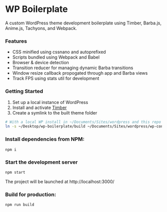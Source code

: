 # WP Boilerplate

A custom WordPress theme development boilerplate using Timber, Barba.js, Anime.js, Tachyons, and Webpack.

### Features

* CSS minified using cssnano and autoprefixed
* Scripts bundled using Webpack and Babel
* Browser & device detection
* Transition reducer for managing dynamic Barba transitions
* Window resize callback propogated through app and Barba views
* Track FPS using stats util for development

### Getting Started

1.  Set up a local instance of WordPress
2.  Install and activate [Timber](https://www.upstatement.com/timber/)
3.  Create a symlink to the built theme folder

```sh
# With a local WP install in ~/Documents/Sites/wordpress and this repo on your desktop:
ln -s ~/Desktop/wp-boilerplate/build ~/Documents/Sites/wordpress/wp-content/themes/wp-boilerplate
```

### Install dependencies from NPM:

```
npm i
```

### Start the development server

```
npm start
```

The project will be launched at http://localhost:3000/

### Build for production:

```
npm run build
```
